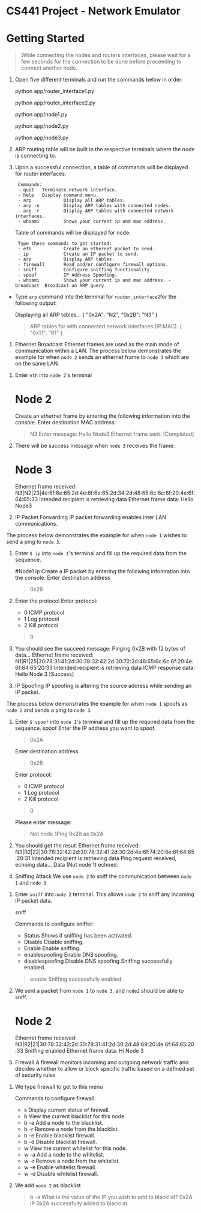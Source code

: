 # CS441 Project - Network Emulator

# Getting Started 
> While connecting the nodes and routers interfaces, please wait for a few seconds for the connection to be done before proceeding to connect another node.

1. Open five different terminals and run the commands below in order:  

    python app/router_interface1.py

    python app/router_interface2.py

    python app/node1.py

    python app/node2.py

    python app/node3.py



2. ARP routing table will be built in the respective terminals where the node is connecting to.

3. Upon a successful connection, a table of commands will be displayed for router interfaces.
 
        Commands:
        - quit   Terminate network interface.
        - help   Display command menu.
        - arp            Display all ARP tables.
        - arp -n         Display ARP tables with connected nodes.
        - arp -r         Display ARP tables with connected network interfaces.
        - whoami         Shows your current ip and mac address.

    Table of commands will be displayed for node.
    
        Type these commands to get started:
        - eth            Create an ethernet packet to send.
        - ip             Create an IP packet to send.
        - arp            Display ARP tables.
        - firewall       Read and/or configure firewall options.
        - sniff          Configure sniffing functionality.
        - spoof          IP Address Spoofing.
        - whoami         Shows your current ip and mac address. - broadcast  Broadcast an ARP query




* Type `arp` command into the terminal for `router_interface2`for the following output:

    Displaying all ARP tables...
    {
        "0x2A": "N2",
        "0x2B": "N3"
    }
    > ARP tables for with connected network interfaces (IP:MAC).
    {
        "0x11": "R1"
    }



1) Ethernet Broadcast
Ethernet frames are used as the main mode of communication within a LAN. 
The process below demonstrates the example for when `node 2` sends an ethernet frame to `node 3` which are on the same LAN.

1. Enter `eth` into `node 2`'s terminal 

    # Node 2

    Create an ethernet frame by entering the following information into the console.
    Enter destination MAC address:
    > N3
    Enter message:
    > Hello Node3
    Ethernet frame sent. [Completed]



2. There will be success message when `node 3` receives the frame.

    # Node 3

    Ethernet frame received: N3|N2|23|4e:6f:6e:65:2d:4e:6f:6e:65:2d:34:2d:48:65:6c:6c:6f:20:4e:6f:64:65:33
    Intended recipient is retrieving data
    Ethernet frame data: Hello Node3


2) IP Packet Forwarding
IP packet forwarding enables inter LAN communications. 

The process below demonstrates the example for when `node 1` wishes to send a ping to `node 3`.

1. Enter `$ ip` into `node 1`'s terminal and fill up the required data from the sequence.

    #Node1
    ip
    Create a IP packet by entering the following infomration into the console.
    Enter destination address
    > 0x2B

2. Enter the protocol
    Enter protocol:
    - 0      ICMP protocol
    - 1      Log protocol
    - 2      Kill protocol
    > 0

3. You should see the succeed message:
    Pinging 0x2B with 12 bytes of data...
    Ethernet frame received: N1|R1|25|30:78:31:41:2d:30:78:32:42:2d:30:72:2d:48:65:6c:6c:6f:20:4e:6f:64:65:20:33
    Intended recipient is retrieving data
    ICMP response data: Hello Node 3 [Success]


3) IP Spoofing
IP spoofing is altering the source address while sending an IP packet.

The process below demonstrates the example for when `node 1` spoofs as `node 2` and sends a ping to `node 3`.

1. Enter `$ spoof` into `node 1`'s terminal and fill up the required data from the sequence.
    spoof
    Enter the IP address you want to spoof.
    > 0x2A

    Enter destination address
    > 0x2B

    Enter protocol:
    - 0      ICMP protocol
    - 1      Log protocol
    - 2      Kill protocol
    > 0

    Please enter message:
    > Not node 1Ping 0x2B as 0x2A


2. You should get the result
    Ethernet frame received: N3|R2|22|30:78:32:42:2d:30:78:32:41:2d:30:2d:4e:6f:74:20:6e:6f:64:65:20:31
    Intended recipient is retrieving data
    Ping request received, echoing data...
    Data (Not node 1) echoed.

4) Sniffing Attack
We use `node 2` to sniff the communication between `node 1` and `node 3` 

1. Enter `sniff` into `node 2` terminal. This allows `node 2` to sniff any incoming IP packet data.

    sniff

    Commands to configure sniffer:
    - Status                 Shows if sniffing has been activated.
    - Disable                Disable sniffing.
    - Enable                 Enable sniffing.
    - enablespoofing         Enable DNS spoofing.
    - disablespoofing        Disable DNS spoofing.Sniffing successfully enabled.

    > enable
    Sniffing successfully enabled.


2. We sent a packet from `node 1` to `node 3`, and `node2` should be able to sniff.
    # Node 2

    Ethernet frame received: N3|R2|21|30:78:32:42:2d:30:78:31:41:2d:30:2d:48:69:20:4e:6f:64:65:20:33
    Sniffing enabled
    Ethernet frame data: Hi Node 3


5) Firewall
A firewall monitors incoming and outgoing network traffic and decides whether to allow or block specific traffic based on a defined set of security rules

1. We type firewall to get to this menu

    Commands to configure firewall:
    - s              Display current status of firewall.
    - b              View the current blacklist for this node.
    - b -a           Add a node to the blacklist.
    - b -r           Remove a node from the blacklist.
    - b -e           Enable blacklist firewall.
    - b -d           Disable blacklist firewall.
    - w              View the current whitelist for this node.
    - w -a           Add a node to the whitelist.
    - w -r           Remove a node from the whitelist.
    - w -e           Enable whitelist firewall.
    - w -d           Disable whitelist firewall.

2. We add `node 2` as blacklist
    > b -a
    What is the value of the IP you wish to add to blacklist?
    > 0x2A
    IP 0x2A successfully added to blacklist.